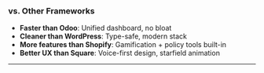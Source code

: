 ### vs. Other Frameworks

- **Faster than Odoo**: Unified dashboard, no bloat
- **Cleaner than WordPress**: Type-safe, modern stack
- **More features than Shopify**: Gamification + policy tools built-in
- **Better UX than Square**: Voice-first design, starfield animation

---

